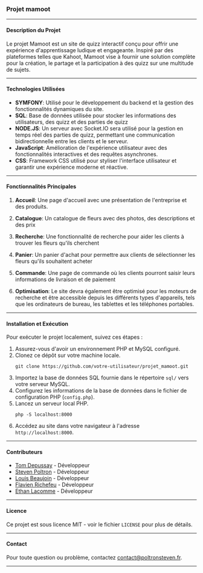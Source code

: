 ### Projet mamoot

---

#### Description du Projet
Le projet Mamoot est un site de quizz interactif conçu pour offrir une expérience d'apprentissage ludique et engageante. Inspiré par des plateformes telles que Kahoot, Mamoot vise à fournir une solution complète pour la création, le partage et la participation à des quizz sur une multitude de sujets.

---

#### Technologies Utilisées
- **SYMFONY**: Utilisé pour le développement du backend et la gestion des fonctionnalités dynamiques du site.
- **SQL**: Base de données utilisée pour stocker les informations des utilisateurs, des quizz et des parties de quizz
- **NODE.JS**: Un serveur avec Socket.IO sera utilisé pour la gestion en temps réel des parties de quizz, permettant une communication bidirectionnelle entre les clients et le serveur.
- **JavaScript**: Amélioration de l'expérience utilisateur avec des fonctionnalités interactives et des requêtes asynchrones.
- **CSS**: Framework CSS utilisé pour styliser l'interface utilisateur et garantir une expérience moderne et réactive.

---

#### Fonctionnalités Principales
1. **Accueil**: Une page d'accueil avec une présentation de l'entreprise et des produits.
   
2. **Catalogue**: Un catalogue de fleurs avec des photos, des descriptions et des prix

3. **Recherche**: Une fonctionnalité de recherche pour aider les clients à trouver les fleurs qu'ils cherchent

4. **Panier**: Un panier d'achat pour permettre aux clients de sélectionner les fleurs qu'ils souhaitent acheter

5. **Commande**: Une page de commande où les clients pourront saisir leurs informations de livraison et de paiement

6. **Optimisation**: Le site devra également être optimisé pour les moteurs de recherche et être accessible depuis les différents types d'appareils, tels que les ordinateurs de bureau, les tablettes et les téléphones portables.

---

#### Installation et Exécution
Pour exécuter le projet localement, suivez ces étapes :

1. Assurez-vous d'avoir un environnement PHP et MySQL configuré.
2. Clonez ce dépôt sur votre machine locale.
   ```
   git clone https://github.com/votre-utilisateur/projet_mamoot.git
   ```
3. Importez la base de données SQL fournie dans le répertoire `sql/` vers votre serveur MySQL.
4. Configurez les informations de la base de données dans le fichier de configuration PHP (`config.php`).
5. Lancez un serveur local PHP.
   ```
   php -S localhost:8000
   ```
6. Accédez au site dans votre navigateur à l'adresse `http://localhost:8000`.

---

#### Contributeurs
- [Tom Depussay](https://github.com/todepussay) - Développeur 
- [Steven Poltron](https://github.com/Mits0u) - Développeur 
- [Louis Beaujoin](https://github.com/louisbeaujoin) - Développeur
- [Flavien Richefeu](https://github.com/FlavienRG) - Développeur
- [Ethan Lacomme](https://github.com/Ethanific) - Développeur

---

#### Licence
Ce projet est sous licence MIT - voir le fichier `LICENSE` pour plus de détails.

---

#### Contact
Pour toute question ou problème, contactez [contact@poltronsteven.fr](mailto:contact@poltronsteven.fr).

---



